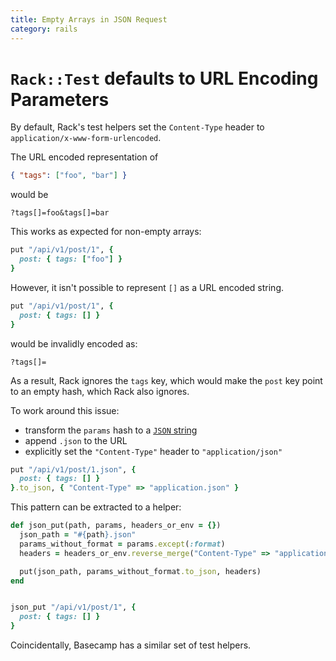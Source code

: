 ```yaml
--- 
title: Empty Arrays in JSON Request
category: rails
---
```


`Rack::Test` defaults to URL Encoding Parameters
================================================

By default, Rack's test helpers set the `Content-Type` header to
`application/x-www-form-urlencoded`.

The URL encoded representation of

```json
{ "tags": ["foo", "bar"] }
```

would be

```
?tags[]=foo&tags[]=bar
```

This works as expected for non-empty arrays:

```ruby
put "/api/v1/post/1", {
  post: { tags: ["foo"] }
}
```

However, it isn't possible to represent `[]` as a URL encoded string.

```ruby
put "/api/v1/post/1", {
  post: { tags: [] }
}
```

would be invalidly encoded as:

```
?tags[]=
```

As a result, Rack ignores the `tags` key, which would make the `post` key point
to an empty hash, which Rack also ignores.

To work around this issue:

* transform the `params` hash to a [`JSON` string][rack-test]
* append `.json` to the URL
* explicitly set the `"Content-Type"` header to `"application/json"`

```ruby
put "/api/v1/post/1.json", {
  post: { tags: [] }
}.to_json, { "Content-Type" => "application.json" }
```

This pattern can be extracted to a helper:

```ruby
def json_put(path, params, headers_or_env = {})
  json_path = "#{path}.json"
  params_without_format = params.except(:format)
  headers = headers_or_env.reverse_merge("Content-Type" => "application/json")

  put(json_path, params_without_format.to_json, headers)
end


json_put "/api/v1/post/1", {
  post: { tags: [] }
}
```

Coincidentally, Basecamp has a similar set of test helpers.

[rack-test]: https://github.com/brynary/rack-test/blob/acdbee66fc765f15c2d3a1a372c368fe8ee0a49c/lib/rack/test.rb#L218-L228
